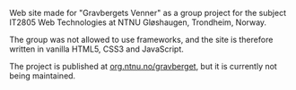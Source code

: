 Web site made for "Gravbergets Venner" as a group project for the subject IT2805 Web Technologies at NTNU Gløshaugen, Trondheim, Norway.

The group was not allowed to use frameworks, and the site is therefore written in vanilla HTML5, CSS3 and JavaScript.

The project is published at <a href="https://org.ntnu.no/gravberget">org.ntnu.no/gravberget</a>, but it is currently not being maintained.
